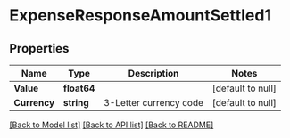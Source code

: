 # ExpenseResponseAmountSettled1

## Properties
Name | Type | Description | Notes
------------ | ------------- | ------------- | -------------
**Value** | **float64** |  | [default to null]
**Currency** | **string** | 3-Letter currency code | [default to null]

[[Back to Model list]](../README.md#documentation-for-models) [[Back to API list]](../README.md#documentation-for-api-endpoints) [[Back to README]](../README.md)

